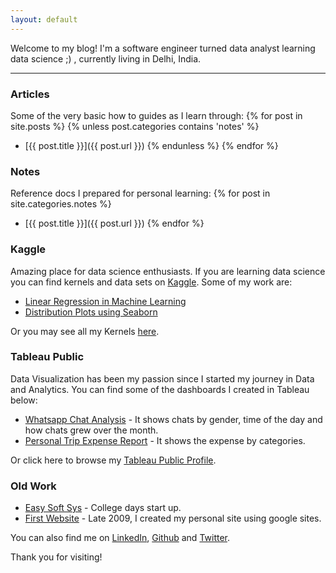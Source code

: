 ```yaml
---
layout: default
---
```


Welcome to my blog! I'm a software engineer turned data analyst learning data science ;) , currently living in Delhi, India. 

---

### Articles

Some of the very basic how to guides as I learn through:
{% for post in site.posts %}
{% unless post.categories contains 'notes' %}
- [{{ post.title }}]({{ post.url }})
{% endunless %}
{% endfor %}

### Notes

Reference docs I prepared for personal learning:
{% for post in site.categories.notes %}
- [{{ post.title }}]({{ post.url }})
{% endfor %}

### Kaggle

Amazing place for data science enthusiasts. If you are learning data science you can find kernels and data sets on [Kaggle](https://www.kaggle.com). Some of my work are:
- [Linear Regression in Machine Learning](https://www.kaggle.com/iyadavvaibhav/machine-learning-linear-regression)
- [Distribution Plots using Seaborn](https://www.kaggle.com/iyadavvaibhav/data-viz-distribution-plots)

Or you may see all my Kernels [here](https://www.kaggle.com/iyadavvaibhav/kernels).


### Tableau Public

Data Visualization has been my passion since I started my journey in Data and Analytics. You can find some of the dashboards I created in Tableau below:
- [Whatsapp Chat Analysis](https://public.tableau.com/profile/iyadavvaibhav#!/vizhome/WhatsappChatAnalysis/Allsheets) - It shows chats by gender, time of the day and how chats grew over the month.
- [Personal Trip Expense Report](https://public.tableau.com/profile/iyadavvaibhav#!/vizhome/WeekendExpenseDB/DB) - It shows the expense by categories.

Or click here to browse my [Tableau Public Profile](https://public.tableau.com/profile/iyadavvaibhav).


### Old Work
- [Easy Soft Sys](http://www.easysoftsys.com) - College days start up.
- [First Website](https://sites.google.com/site/vebs0205/) - Late 2009, I created my personal site using google sites.

You can also find me on [LinkedIn](https://in.linkedin.com/in/iyadavvaibhav), [Github](https://github.com/iYadavVaibhav/) and [Twitter](https://twitter.com/iYadavVaibhav/).

Thank you for visiting!
